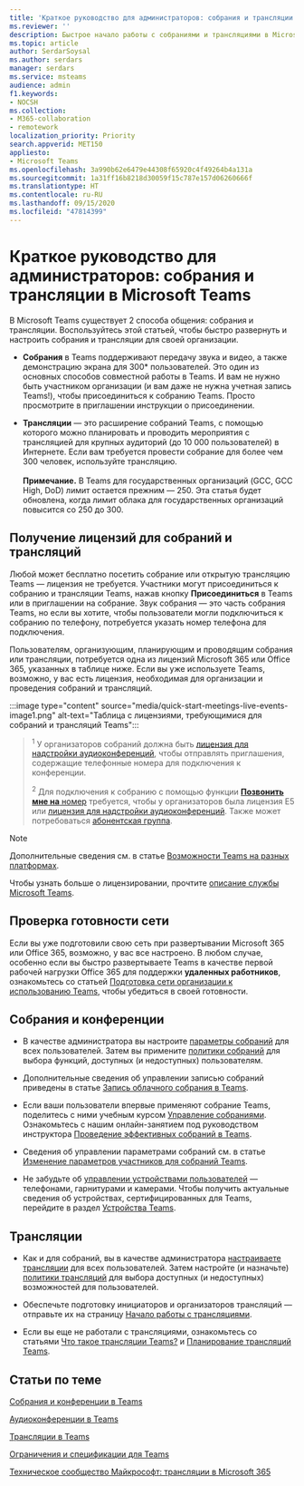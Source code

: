 ```yaml
---
title: 'Краткое руководство для администраторов: собрания и трансляции в Microsoft Teams'
ms.reviewer: ''
description: Быстрое начало работы с собраниями и трансляциями в Microsoft Teams.
ms.topic: article
author: SerdarSoysal
ms.author: serdars
manager: serdars
ms.service: msteams
audience: admin
f1.keywords:
- NOCSH
ms.collection:
- M365-collaboration
- remotework
localization_priority: Priority
search.appverid: MET150
appliesto:
- Microsoft Teams
ms.openlocfilehash: 3a990b62e6479e44308f65920c4f49264b4a131a
ms.sourcegitcommit: 1a31ff16b8218d30059f15c787e157d06260666f
ms.translationtype: HT
ms.contentlocale: ru-RU
ms.lasthandoff: 09/15/2020
ms.locfileid: "47814399"
---
```

# <a name="admin-quick-start---meetings-and-live-events-in-microsoft-teams"></a>Краткое руководство для администраторов: собрания и трансляции в Microsoft Teams

В Microsoft Teams существует 2 способа общения: собрания и трансляции. Воспользуйтесь этой статьей, чтобы быстро развернуть и настроить собрания и трансляции для своей организации. 

 - **Собрания** в Teams поддерживают передачу звука и видео, а также демонстрацию экрана для 300* пользователей. Это один из основных способов совместной работы в Teams. И вам не нужно быть участником организации (и вам даже не нужна учетная запись Teams!), чтобы присоединиться к собранию Teams. Просто просмотрите в приглашении инструкции о присоединении. 

 - **Трансляции** — это расширение собраний Teams, с помощью которого можно планировать и проводить мероприятия с трансляцией для крупных аудиторий (до 10 000 пользователей) в Интернете. Если вам требуется провести собрание для более чем 300 человек, используйте трансляцию.
<br><br>**Примечание.** В Teams для государственных организаций (GCC, GCC High, DoD) лимит остается прежним — 250. Эта статья будет обновлена, когда лимит облака для государственных организаций повысится со 250 до 300.
## <a name="get-licenses-for-meetings-and-live-events"></a>Получение лицензий для собраний и трансляций

Любой может бесплатно посетить собрание или открытую трансляцию Teams — лицензия не требуется. Участники могут присоединиться к собранию и трансляции Teams, нажав кнопку **Присоединиться** в Teams или в приглашении на собрание. Звук собрания — это часть собрания Teams, но если вы хотите, чтобы пользователи могли подключиться к собранию по телефону, потребуется указать номер телефона для подключения. 

Пользователям, организующим, планирующим и проводящим собрания или трансляции, потребуется одна из лицензий Microsoft 365 или Office 365, указанных в таблице ниже. Если вы уже используете Teams, возможно, у вас есть лицензия, необходимая для организации и проведения собраний и трансляций. 

:::image type="content" source="media/quick-start-meetings-live-events-image1.png" alt-text="Таблица с лицензиями, требующимися для собраний и трансляций Teams":::

> <sup>1</sup> У организаторов собраний должна быть [лицензия для надстройки аудиоконференций](teams-add-on-licensing/microsoft-teams-add-on-licensing.md), чтобы отправлять приглашения, содержащие телефонные номера для подключения к конференции.
>
> <sup>2</sup> Для подключения к собранию с помощью функции [**Позвонить мне на** номер](set-up-the-call-me-feature-for-your-users.md) требуется, чтобы у организаторов была лицензия E5 или [лицензия для надстройки аудиоконференций](teams-add-on-licensing/microsoft-teams-add-on-licensing.md). Также может потребоваться [абонентская группа](what-are-dial-plans.md). 

 > [!Note]
 > Дополнительные сведения см. в статье [Возможности Teams на разных платформах](https://support.microsoft.com/office/teams-features-by-platform-debe7ff4-7db4-4138-b7d0-fcc276f392d3).

Чтобы узнать больше о лицензировании, прочтите [описание службы Microsoft Teams](https://docs.microsoft.com/office365/servicedescriptions/teams-service-description). 

## <a name="make-sure-your-networks-ready"></a>Проверка готовности сети

Если вы уже подготовили свою сеть при развертывании Microsoft 365 или Office 365, возможно, у вас все настроено. В любом случае, особенно если вы быстро развертываете Teams в качестве первой рабочей нагрузки Office 365 для поддержки **удаленных работников**, ознакомьтесь со статьей [Подготовка сети организации к использованию Teams](prepare-network.md), чтобы убедиться в своей готовности.

## <a name="meetings-and-conferencing"></a>Собрания и конференции

- В качестве администратора вы настроите [параметры собраний](meeting-settings-in-teams.md) для всех пользователей. Затем вы примените [политики собраний](meeting-policies-in-teams.md) для выбора функций, доступных (и недоступных) пользователям. 

- Дополнительные сведения об управлении записью собраний приведены в статье [Запись облачного собрания в Teams](cloud-recording.md).

- Если ваши пользователи впервые применяют собрание Teams, поделитесь с ними учебным курсом [Управление собраниями](https://support.office.com/article/join-a-teams-meeting-078e9868-f1aa-4414-8bb9-ee88e9236ee4). Ознакомьтесь с нашим онлайн-занятием под руководством инструктора [Проведение эффективных собраний в Teams](https://microsoftteams.eventbuilder.com/MaximizingTeamsMeetings).

- Сведения об управлении параметрами собраний см. в статье [Изменение параметров участников для собраний Teams](https://support.microsoft.com/article/change-participant-settings-for-a-teams-meeting-53261366-dbd5-45f9-aae9-a70e6354f88e).

- Не забудьте об [управлении устройствами пользователей](device-management.md) — телефонами, гарнитурами и камерами. Чтобы получить актуальные сведения об устройствах, сертифицированных для Teams, перейдите в раздел [Устройства Teams](https://office.com/teamsdevices).

## <a name="live-events"></a>Трансляции

- Как и для собраний, вы в качестве администратора [настраиваете трансляции](teams-live-events/configure-teams-live-events.md) для всех пользователей. Затем настройте (и назначьте) [политики трансляций](teams-live-events/set-up-for-teams-live-events.md) для выбора доступных (и недоступных) возможностей для пользователей.

- Обеспечьте подготовку инициаторов и организаторов трансляций — отправьте их на страницу [Начало работы с трансляциями](https://support.office.com/article/get-started-with-microsoft-teams-live-events-d077fec2-a058-483e-9ab5-1494afda578a).

- Если вы еще не работали с трансляциями, ознакомьтесь со статьями [Что такое трансляции Teams?](teams-live-events/what-are-teams-live-events.md) и [Планирование трансляций Teams](teams-live-events/plan-for-teams-live-events.md).

## <a name="related-topics"></a>Статьи по теме

[Собрания и конференции в Teams](deploy-meetings-microsoft-teams-landing-page.md)

[Аудиоконференции в Teams](deploy-audio-conferencing-teams-landing-page.md)

[Трансляции в Teams](teams-live-events/what-are-teams-live-events.md)

[Ограничения и спецификации для Teams](limits-specifications-teams.md)

[Техническое сообщество Майкрософт: трансляции в Microsoft 365](https://resources.techcommunity.microsoft.com/live-events/)
